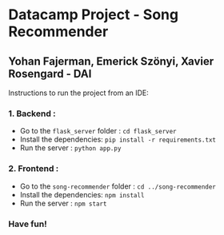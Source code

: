 # Datacamp Project - Song Recommender
## Yohan Fajerman, Emerick Szönyi, Xavier Rosengard - DAI

Instructions to run the project from an IDE:

### 1. Backend :
* Go to the ``flask_server`` folder : ``cd flask_server``
* Install the dependencies: ``pip install -r requirements.txt``
* Run the server : ``python app.py``

### 2. Frontend :
* Go to the ``song-recommender`` folder : ``cd ../song-recommender``
* Install the dependencies: ``npm install``
* Run the server : ``npm start``

### Have fun!